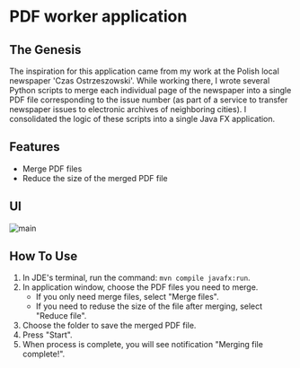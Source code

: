# PDF worker application

## The Genesis
The inspiration for this application came from my work at the Polish local newspaper 'Czas Ostrzeszowski'. 
While working there, I wrote several Python scripts to merge each individual page of the newspaper into a single PDF file corresponding to the issue number (as part of a service to transfer newspaper issues to electronic archives of neighboring cities). I consolidated the logic of these scripts into a single Java FX application.

## Features
- Merge PDF files
- Reduce the size of the merged PDF file

## UI
![main](https://github.com/andreichernetskii/PDF_Worker_App/assets/73879364/c74474c9-8467-42c4-9b99-047b8eb904fc)

## How To Use
1. In JDE's terminal, run the command: ``` mvn compile javafx:run ```.
2. In application window, choose the PDF files you need to merge.
   - If you only need merge files, select "Merge files".
   - If you need to reduse the size of the file after merging, select "Reduce file".
3. Choose the folder to save the merged PDF file.
4. Press "Start".
5. When process is complete, you will see notification "Merging file complete!".
